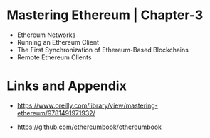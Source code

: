 # Mastering Ethereum | Chapter-3

* Ethereum Networks
* Running an Ethereum Client
* The First Synchronization of Ethereum-Based Blockchains
* Remote Ethereum Clients


Links and Appendix
========================================================

- https://www.oreilly.com/library/view/mastering-ethereum/9781491971932/

- https://github.com/ethereumbook/ethereumbook
